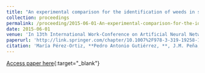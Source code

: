```yaml
---
title: "An experimental comparison for the identification of weeds in sunflower crops via unmanned aerial vehicles and object-based analysis"
collection: proceedings
permalink: /proceeding/2015-06-01-An-experimental-comparison-for-the-identification-of-weeds-in-sunflower-crops-via-unmanned-aerial-vehicles-and-object-based-analysis
date: 2015-06-01
venue: 'In 13th International Work-Conference on Artificial Neural Networks (IWANN 2015)'
paperurl: 'http://link.springer.com/chapter/10.1007%2F978-3-319-19258-1_22'
citation: 'María Pérez-Ortiz, **Pedro Antonio Gutiérrez, **, J.M. Peña, J. Torres-Sánchez, César Hervás-Martínez, F. López Granados, , &quot;An experimental comparison for the identification of weeds in sunflower crops via unmanned aerial vehicles and object-based analysis.&quot; In 13th International Work-Conference on Artificial Neural Networks (IWANN 2015), Lecture Notes in Computer Science, Vol. 9094, 2015, Palma de Mallorca (Spain), pp.252--262.'
---
```

[Access paper here](http://link.springer.com/chapter/10.1007%2F978-3-319-19258-1_22){:target="_blank"}
